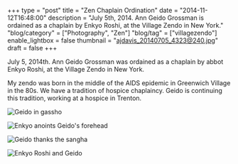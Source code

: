 +++
type = "post"
title = "Zen Chaplain Ordination"
date = "2014-11-12T16:48:00"
description = "July 5th, 2014. Ann Geido Grossman is ordained as a chaplain by Enkyo Roshi, at the Village Zendo in New York."
"blog/category" = ["Photography", "Zen"]
"blog/tag" = ["villagezendo"]
enable_lightbox = false
thumbnail = "ajdavis_20140705_4323@240.jpg"
draft = false
+++

<p>July 5, 2014th. Ann Geido Grossman was ordained as a chaplain by abbot Enkyo Roshi, at the Village Zendo in New York.</p>
<p>My zendo was born in the middle of the AIDS epidemic in Greenwich Village in the 80s. We have a tradition of hospice chaplaincy. Geido is continuing this tradition, working at a hospice in Trenton.</p>
<p><img style="display:block; margin-left:auto; margin-right:auto;" src="ajdavis_20140705_4323.jpg" alt="Geido in gassho" title="Geido in gassho" /></p>
<p><img style="display:block; margin-left:auto; margin-right:auto;" src="ajdavis_20140705_4332.jpg" alt="Enkyo anoints Geido's forehead" title="Enkyo anoints Geido's forehead" /></p>
<p><img style="display:block; margin-left:auto; margin-right:auto;" src="ajdavis_20140705_4345.jpg" alt="Geido thanks the sangha" title="Geido thanks the sangha" /></p>
<p><img style="display:block; margin-left:auto; margin-right:auto;" src="ajdavis_20140705_4359.jpg" alt="Enkyo Roshi and Geido" title="Enkyo Roshi and Geido" /></p>
    